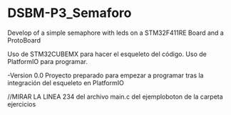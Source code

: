 # DSBM-P3_Semaforo
Develop of a simple semaphore with leds on a STM32F411RE Board and a ProtoBoard

Uso de STM32CUBEMX para hacer el esqueleto del código.
Uso de PlatformIO para programar.

-Version 0.0
Proyecto preparado para empezar a programar tras la integración del esqueleto en PlatformIO

//MIRAR LA LINEA 234 del archivo main.c del ejemploboton de la carpeta ejercicios
